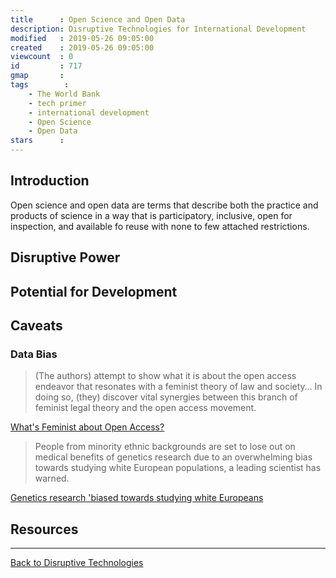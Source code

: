 ```yaml
---
title      : Open Science and Open Data
description: Disruptive Technologies for International Development
modified   : 2019-05-26 09:05:00
created    : 2019-05-26 09:05:00
viewcount  : 0
id         : 717
gmap       : 
tags        :
    - The World Bank
    - tech primer
    - international development
    - Open Science
    - Open Data
stars      : 
---
```


## Introduction

Open science and open data are terms that describe both the practice and products of science in a way that is participatory, inclusive, open for inspection, and available fo reuse with none to few attached restrictions.

## Disruptive Power

## Potential for Development

## Caveats

### Data Bias

> (The authors) attempt to show what it is about the open access endeavor that resonates with a feminist theory of law and society… In doing so, (they) discover vital synergies between this branch of feminist legal theory and the open access movement.

[What's Feminist about Open Access?](http://journals.kent.ac.uk/index.php/feministsatlaw/article/view/7/54)

> People from minority ethnic backgrounds are set to lose out on medical benefits of genetics research due to an overwhelming bias towards studying white European populations, a leading scientist has warned.

[Genetics research 'biased towards studying white Europeans](https://www.theguardian.com/science/2018/oct/08/genetics-research-biased-towards-studying-white-europeans)

## Resources

----

[Back to Disruptive Technologies](/Disruptive-Technologies)